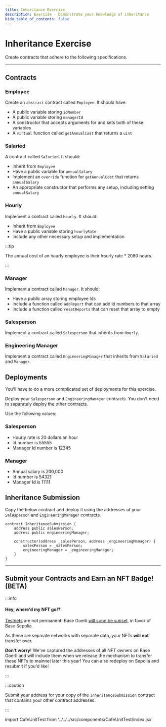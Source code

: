 ```yaml
---
title: Inheritance Exercise
description: Exercise - Demonstrate your knowledge of inheritance.
hide_table_of_contents: false
---
```


# Inheritance Exercise

Create contracts that adhere to the following specifications.

---

## Contracts

### Employee

Create an `abstract` contract called `Employee`. It should have:

- A public variable storing `idNumber`
- A public variable storing `managerId`
- A constructor that accepts arguments for and sets both of these variables
- A `virtual` function called `getAnnualCost` that returns a `uint`

### Salaried

A contract called `Salaried`. It should:

- Inherit from `Employee`
- Have a public variable for `annualSalary`
- Implement an `override` function for `getAnnualCost` that returns `annualSalary`
- An appropriate constructor that performs any setup, including setting `annualSalary`

### Hourly

Implement a contract called `Hourly`. It should:

- Inherit from `Employee`
- Have a public variable storing `hourlyRate`
- Include any other necessary setup and implementation

:::tip

The annual cost of an hourly employee is their hourly rate \* 2080 hours.

:::

### Manager

Implement a contract called `Manager`. It should:

- Have a public array storing employee Ids
- Include a function called `addReport` that can add id numbers to that array
- Include a function called `resetReports` that can reset that array to empty

### Salesperson

Implement a contract called `Salesperson` that inherits from `Hourly`.

### Engineering Manager

Implement a contract called `EngineeringManager` that inherits from `Salaried` and `Manager`.

## Deployments

You'll have to do a more complicated set of deployments for this exercise.

Deploy your `Salesperson` and `EngineeringManager` contracts. You don't need to separately deploy the other contracts.

Use the following values:

### Salesperson

- Hourly rate is 20 dollars an hour
- Id number is 55555
- Manager Id number is 12345

### Manager

- Annual salary is 200,000
- Id number is 54321
- Manager Id is 11111

## Inheritance Submission

Copy the below contract and deploy it using the addresses of your `Salesperson` and `EngineeringManager` contracts.

```solidity
contract InheritanceSubmission {
    address public salesPerson;
    address public engineeringManager;

    constructor(address _salesPerson, address _engineeringManager) {
        salesPerson = _salesPerson;
        engineeringManager = _engineeringManager;
    }
}
```

---

## Submit your Contracts and Earn an NFT Badge! (BETA)

:::info

#### Hey, where'd my NFT go!?

[Testnets](/learn/deployment-to-testnet/test-networks) are not permanent! Base Goerli [will soon be sunset](https://base.mirror.xyz/kkz1-KFdUwl0n23PdyBRtnFewvO48_m-fZNzPMJehM4), in favor of Base Sepolia.

As these are separate networks with separate data, your NFTs **will not** transfer over.

**Don't worry!** We've captured the addresses of all NFT owners on Base Goerli and will include them when we release the mechanism to transfer these NFTs to mainnet later this year! You can also redeploy on Sepolia and resubmit if you'd like!

:::

:::caution

Submit your address for your copy of the `InheritanceSubmission` contract that contains your other contract addresses.

:::

import CafeUnitTest from '../../../src/components/CafeUnitTest/index.jsx'

<CafeUnitTest nftNum={8}/>
